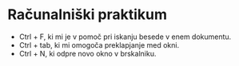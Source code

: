 # Računalniški praktikum
+ Ctrl + F, ki mi je v pomoč pri iskanju besede v enem dokumentu. 
+ Ctrl + tab, ki mi omogoča preklapjanje med okni.
+ Ctrl + N, ki odpre novo okno v brskalniku.
